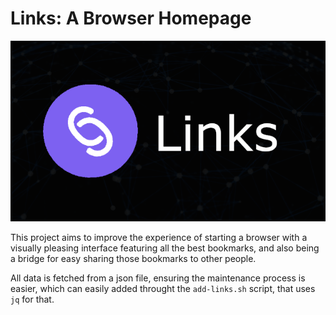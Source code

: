 # Links: A Browser Homepage

<div align="center">
<img src="./assets/links_thumbnail.png">
</div>

This project aims to improve the experience of starting a browser with a visually pleasing interface featuring all the best bookmarks, and also being a bridge for easy sharing those bookmarks to other people.

All data is fetched from a json file, ensuring the maintenance process is easier, which can easily added throught the `add-links.sh` script, that uses `jq` for that.

